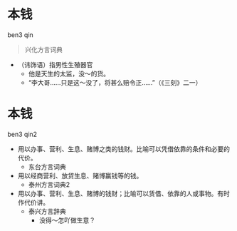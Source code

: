 # 本钱
ben3 qin
> 兴化方言词典
- （讳饰语）指男性生殖器官
  - 他是天生的太监，没～的货。
  - “李大哥……只是这～没了，将甚么赔令正……”（《三刻》二一）

# 本钱
ben3 qin2
+ 用以办事、营利、生息、赌博之类的钱财。比喻可以凭借依靠的条件和必要的代价。
  * 东台方言词典
+ 用以经商营利、放贷生息、赌博赢钱等的钱。
  * 泰州方言词典2
+ 用以办事、营利、生息、赌博的钱财；比喻可以赁借、依靠的人或事物。有时作代价讲。
  * 泰兴方言辞典
    - 没得～怎吖做生意？
